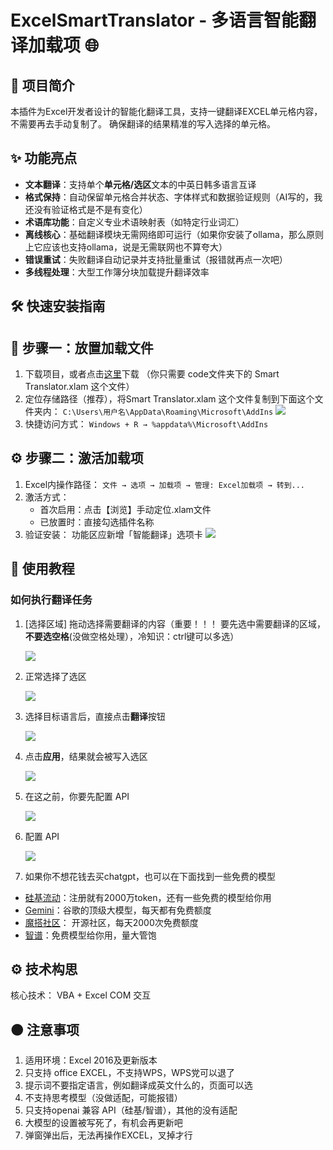 # ExcelSmartTranslator - 多语言智能翻译加载项 🌐

## 📌 项目简介

本插件为Excel开发者设计的智能化翻译工具，支持一键翻译EXCEL单元格内容，不需要再去手动复制了。
确保翻译的结果精准的写入选择的单元格。

## ✨ 功能亮点

- **文本翻译**：支持单个**单元格/选区**文本的中英日韩多语言互译
- **格式保持**：自动保留单元格合并状态、字体样式和数据验证规则（AI写的，我还没有验证格式是不是有变化）
- **术语库功能**：自定义专业术语映射表（如特定行业词汇）
- **离线核心**：基础翻译模块无需网络即可运行（如果你安装了ollama，那么原则上它应该也支持ollama，说是无需联网也不算夸大）
- **错误重试**：失败翻译自动记录并支持批量重试（报错就再点一次吧）
- **多线程处理**：大型工作簿分块加载提升翻译效率

## 🛠 快速安装指南

## 📁 步骤一：放置加载文件

1. 下载项目，或者点击[这里](https://github.com/wilderkid/ExcelSmartTranslator/releases)下载 （你只需要 code文件夹下的 Smart Translator.xlam 这个文件）
2. 定位存储路径（推荐），将Smart Translator.xlam 这个文件复制到下面这个文件夹内：
   `C:\Users\用户名\AppData\Roaming\Microsoft\AddIns`
    ![](./images/save_plug.png)
4. 快捷访问方式：
   `Windows + R → %appdata%\Microsoft\AddIns`

## ⚙️ 步骤二：激活加载项

1. Excel内操作路径：
   `文件 → 选项 → 加载项 → 管理: Excel加载项 → 转到...`
2. 激活方式：
   - 首次启用：点击【浏览】手动定位.xlam文件
   - 已放置时：直接勾选插件名称
3. 验证安装：
   功能区应新增「智能翻译」选项卡
   ![](./images/load_addins.gif)

## 🚀 使用教程

### 如何执行翻译任务

1. [选择区域] 拖动选择需要翻译的内容（重要！！！ 要先选中需要翻译的区域，**不要选空格**(没做空格处理），冷知识：ctrl键可以多选）

   ![](./images/no_choose_section.png)

2. 正常选择了选区

   ![](./images/selected_section.png)

3. 选择目标语言后，直接点击**翻译**按钮

   ![](./images/excute_translation.png)

4. 点击**应用**，结果就会被写入选区

   ![](./images/write_to_section.gif)

5. 在这之前，你要先配置 API

   ![](./images/click_API_button.png)

6. 配置 API

   ![](./images/API_Settting.png)

7.  如果你不想花钱去买chatgpt，也可以在下面找到一些免费的模型

   - [硅基流动](https://cloud.siliconflow.cn/i/5AuicpZd)：注册就有2000万token，还有一些免费的模型给你用
   - [Gemini](https://aistudio.google.com/app/apikey)：谷歌的顶级大模型，每天都有免费额度
   - [魔搭社区](https://modelscope.cn/my/myaccesstoken)： 开源社区，每天2000次免费额度
   - [智谱](https://open.bigmodel.cn/usercenter/proj-mgmt/apikeys)：免费模型给你用，量大管饱


## ⚙ 技术构思

核心技术： VBA + Excel COM 交互  

## 🟠 注意事项

1. 适用环境：Excel 2016及更新版本
2. 只支持 office EXCEL，不支持WPS，WPS党可以退了
3. 提示词不要指定语言，例如翻译成英文什么的，页面可以选
4. 不支持思考模型（没做适配，可能报错）
5. 只支持openai 兼容 API（硅基/智谱），其他的没有适配
6. 大模型的设置被写死了，有机会再更新吧
7. 弹窗弹出后，无法再操作EXCEL，叉掉才行


